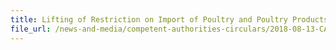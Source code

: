 ```yaml
---
title: Lifting of Restriction on Import of Poultry and Poultry Products from Affected Region in Jasper County, Missouri, USA 
file_url: /news-and-media/competent-authorities-circulars/2018-08-13-CA.pdf
---
```

